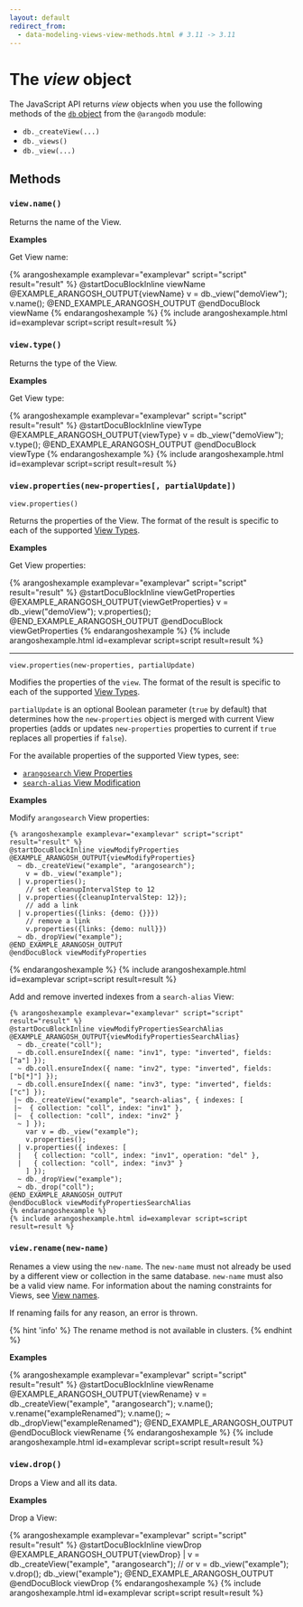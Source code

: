 ```yaml
---
layout: default
redirect_from:
  - data-modeling-views-view-methods.html # 3.11 -> 3.11
---
```

# The _view_ object

The JavaScript API returns _view_ objects when you use the following methods
of the [`db` object](appendix-references-dbobject.html) from the `@arangodb` module:

- `db._createView(...)` 
- `db._views()` 
- `db._view(...)`

## Methods

### `view.name()`

Returns the name of the View.

**Examples**

Get View name:

{% arangoshexample examplevar="examplevar" script="script" result="result" %}
    @startDocuBlockInline viewName
    @EXAMPLE_ARANGOSH_OUTPUT{viewName}
      v = db._view("demoView");
      v.name();
    @END_EXAMPLE_ARANGOSH_OUTPUT
    @endDocuBlock viewName
{% endarangoshexample %}
{% include arangoshexample.html id=examplevar script=script result=result %}

### `view.type()`

Returns the type of the View.

**Examples**

Get View type:

{% arangoshexample examplevar="examplevar" script="script" result="result" %}
    @startDocuBlockInline viewType
    @EXAMPLE_ARANGOSH_OUTPUT{viewType}
      v = db._view("demoView");
      v.type();
    @END_EXAMPLE_ARANGOSH_OUTPUT
    @endDocuBlock viewType
{% endarangoshexample %}
{% include arangoshexample.html id=examplevar script=script result=result %}

### `view.properties(new-properties[, partialUpdate])`

`view.properties()`

Returns the properties of the View. The format of the result is specific to
each of the supported [View Types](data-modeling-views.html).

**Examples**

Get View properties:

{% arangoshexample examplevar="examplevar" script="script" result="result" %}
    @startDocuBlockInline viewGetProperties
    @EXAMPLE_ARANGOSH_OUTPUT{viewGetProperties}
      v = db._view("demoView");
      v.properties();
    @END_EXAMPLE_ARANGOSH_OUTPUT
    @endDocuBlock viewGetProperties
{% endarangoshexample %}
{% include arangoshexample.html id=examplevar script=script result=result %}

---

`view.properties(new-properties, partialUpdate)`

Modifies the properties of the `view`. The format of the result is specific to
each of the supported [View Types](data-modeling-views.html).

`partialUpdate` is an optional Boolean parameter (`true` by default) that
determines how the `new-properties` object is merged with current View properties
(adds or updates `new-properties` properties to current if `true` replaces all
properties if `false`).

For the available properties of the supported View types, see:
- [`arangosearch` View Properties](arangosearch-views.html#view-properties)
- [`search-alias` View Modification](arangosearch-views-search-alias.html#view-modification)

**Examples**

Modify `arangosearch` View properties:

    {% arangoshexample examplevar="examplevar" script="script" result="result" %}
    @startDocuBlockInline viewModifyProperties
    @EXAMPLE_ARANGOSH_OUTPUT{viewModifyProperties}
      ~ db._createView("example", "arangosearch");
        v = db._view("example");
      | v.properties();
        // set cleanupIntervalStep to 12
      | v.properties({cleanupIntervalStep: 12});
        // add a link
      | v.properties({links: {demo: {}}})
        // remove a link
        v.properties({links: {demo: null}})
      ~ db._dropView("example");
    @END_EXAMPLE_ARANGOSH_OUTPUT
    @endDocuBlock viewModifyProperties
{% endarangoshexample %}
{% include arangoshexample.html id=examplevar script=script result=result %}

Add and remove inverted indexes from a `search-alias` View:

    {% arangoshexample examplevar="examplevar" script="script" result="result" %}
    @startDocuBlockInline viewModifyPropertiesSearchAlias
    @EXAMPLE_ARANGOSH_OUTPUT{viewModifyPropertiesSearchAlias}
      ~ db._create("coll");
      ~ db.coll.ensureIndex({ name: "inv1", type: "inverted", fields: ["a"] });
      ~ db.coll.ensureIndex({ name: "inv2", type: "inverted", fields: ["b[*]"] });
      ~ db.coll.ensureIndex({ name: "inv3", type: "inverted", fields: ["c"] });
     |~ db._createView("example", "search-alias", { indexes: [
     |~  { collection: "coll", index: "inv1" },
     |~  { collection: "coll", index: "inv2" }
      ~ ] });
        var v = db._view("example");
        v.properties();
      | v.properties({ indexes: [
      |   { collection: "coll", index: "inv1", operation: "del" },
      |   { collection: "coll", index: "inv3" }
        ] });
      ~ db._dropView("example");
      ~ db._drop("coll");
    @END_EXAMPLE_ARANGOSH_OUTPUT
    @endDocuBlock viewModifyPropertiesSearchAlias
    {% endarangoshexample %}
    {% include arangoshexample.html id=examplevar script=script result=result %}

### `view.rename(new-name)`

Renames a view using the `new-name`. The `new-name` must not already be used by
a different view or collection in the same database. `new-name` must also be a
valid view name. For information about the naming constraints for Views, see
[View names](data-modeling-views.html#view-names).

If renaming fails for any reason, an error is thrown.

{% hint 'info' %}
The rename method is not available in clusters.
{% endhint %}

**Examples**

{% arangoshexample examplevar="examplevar" script="script" result="result" %}
    @startDocuBlockInline viewRename
    @EXAMPLE_ARANGOSH_OUTPUT{viewRename}
      v = db._createView("example", "arangosearch");
      v.name();
      v.rename("exampleRenamed");
      v.name();
      ~ db._dropView("exampleRenamed");
    @END_EXAMPLE_ARANGOSH_OUTPUT
    @endDocuBlock viewRename
{% endarangoshexample %}
{% include arangoshexample.html id=examplevar script=script result=result %}

### `view.drop()`

Drops a View and all its data.

**Examples**

Drop a View:

{% arangoshexample examplevar="examplevar" script="script" result="result" %}
    @startDocuBlockInline viewDrop
    @EXAMPLE_ARANGOSH_OUTPUT{viewDrop}
      | v = db._createView("example", "arangosearch");
      // or
      v = db._view("example");
      v.drop();
      db._view("example");
    @END_EXAMPLE_ARANGOSH_OUTPUT
    @endDocuBlock viewDrop
{% endarangoshexample %}
{% include arangoshexample.html id=examplevar script=script result=result %}
